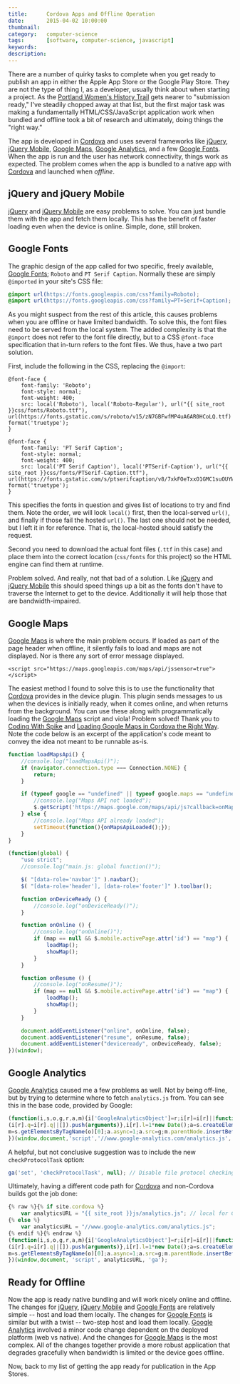 ```yaml
---
title: 		Cordova Apps and Offline Operation
date: 		2015-04-02 10:00:00
thumbnail:
category:   computer-science
tags: 		[software, computer-science, javascript]
keywords:
description:
---
```

There are a number of quirky tasks to complete when you get ready to publish an app in either the Apple App Store or the Google Play Store. They are not the type of thing I, as a developer, usually think about when starting a project. As the [Portland Women's History Trail][pmwht] gets nearer to "submission ready," I've steadily chopped away at that list, but the first major task was making a fundamentally HTML/CSS/JavaScript application work when bundled and offline took a bit of research and ultimately, doing things the "right way."

The app is developed in [Cordova][cordova] and uses several frameworks like [jQuery][jquery], [jQuery Mobile][jqm], [Google Maps][maps], [Google Analytics][analytics], and a few [Google Fonts][fonts]. When the app is run and the user has network connectivity, things work as expected. The problem comes when the app is bundled to a native app with [Cordova][cordova] and launched when *offline*.

## jQuery and jQuery Mobile
[jQuery][jquery] and [jQuery Mobile][jqm] are easy problems to solve. You can just bundle them with the app and fetch them locally. This has the benefit of faster loading even when the device is online. Simple, done, still broken.

## Google Fonts
The graphic design of the app called for two specific, freely available, [Google Fonts][fonts]; `Roboto` and `PT Serif Caption`. Normally these are simply `@imported` in your site's CSS file:

````CSS
@import url(https://fonts.googleapis.com/css?family=Roboto);
@import url(https://fonts.googleapis.com/css?family=PT+Serif+Caption);
````

As you might suspect from the rest of this article, this causes problems when you are offline or have limited bandwidth. To solve this, the font files need to be served from the local system. The added complexity is that the `@import` does not refer to the font file directly, but to a CSS `@font-face` specification that in-turn refers to the font files. We thus, have a two part solution.

First, include the following in the CSS, replacing the `@import`:

````
@font-face {
    font-family: 'Roboto';
    font-style: normal;
    font-weight: 400;
    src: local('Roboto'), local('Roboto-Regular'), url("{{ site_root }}css/fonts/Roboto.ttf"),     url(https://fonts.gstatic.com/s/roboto/v15/zN7GBFwfMP4uA6AR0HCoLQ.ttf) format('truetype');
}

@font-face {
    font-family: 'PT Serif Caption';
    font-style: normal;
    font-weight: 400;
    src: local('PT Serif Caption'), local('PTSerif-Caption'), url("{{ site_root }}css/fonts/PTSerif-Caption.ttf"), url(https://fonts.gstatic.com/s/ptserifcaption/v8/7xkFOeTxxO1GMC1suOUYWVRF2Zew_pgh0xNsNWxurqo.ttf) format('truetype');
}
````

This specifies the fonts in question and gives list of locations to try and find them. Note the order, we will look `local()` first, then the local-served `url()`, and finally if those fail the hosted `url()`. The last one should not be needed, but I left it in for reference. That is, the local-hosted should satisfy the request.

Second you need to download the actual font files (`.ttf` in this case) and place them into the correct location (`css/fonts` for this project) so the HTML engine can find them at runtime.

Problem solved. And really, not that bad of a solution. Like [jQuery][jquery] and [jQuery Mobile][jqm] this should speed things up a bit as the fonts don't have to traverse the Internet to get to the device. Additionally it will help those that are bandwidth-impaired.

## Google Maps
[Google Maps][maps] is where the main problem occurs. If loaded as part of the page header when offline, it silently fails to load and maps are not displayed. Nor is there any sort of error message displayed.

````
<script src="https://maps.googleapis.com/maps/api/jssensor=true"></script>
````

The easiest method I found to solve this is to use the functionality that [Cordova][cordova] provides in the device plugin. This plugin sends messages to us when the devices is initially ready, when it comes online, and when returns from the background. You can use these along with programmatically loading the [Google Maps][maps] script and viola! Problem solved! Thank you to [Coding With Spike][spike] and [Loading Google Maps in Cordova the Right Way][spike]. Note the code below is an excerpt of the application's code meant to convey the idea not meant to be runnable as-is.

````javascript
function loadMapsApi() {
    //console.log("loadMapsApi()");
    if (navigator.connection.type === Connection.NONE) {
        return;
    }

    if (typeof google == "undefined" || typeof google.maps == "undefined") {
        //console.log("Maps API not loaded");
        $.getScript('https://maps.google.com/maps/api/js?callback=onMapsApiLoaded');
    } else {
        //console.log("Maps API already loaded");
        setTimeout(function(){onMapsApiLoaded();});
    }
}

(function(global) {
    "use strict";
    //console.log("main.js: global function()");

    $( "[data-role='navbar']" ).navbar();
    $( "[data-role='header'], [data-role='footer']" ).toolbar();

    function onDeviceReady () {
        //console.log("onDeviceReady()");
    }

    function onOnline () {
        //console.log("onOnline()");
        if (map == null && $.mobile.activePage.attr('id') == "map") {
            loadMap();
            showMap();
        }
    }

    function onResume () {
        //console.log("onResume()");
        if (map == null && $.mobile.activePage.attr('id') == "map") {
            loadMap();
            showMap();
        }
    }

    document.addEventListener("online", onOnline, false);
    document.addEventListener("resume", onResume, false);
    document.addEventListener("deviceready", onDeviceReady, false);
})(window);
````

## Google Analytics
[Google Analytics][analytics]  caused me a few problems as well. Not by being off-line, but by trying to determine where to fetch `analytics.js` from. You can see this in the base code, provided by Google:

````javascript
(function(i,s,o,g,r,a,m){i['GoogleAnalyticsObject']=r;i[r]=i[r]||function(){
(i[r].q=i[r].q||[]).push(arguments)},i[r].l=1*new Date();a=s.createElement(o),
m=s.getElementsByTagName(o)[0];a.async=1;a.src=g;m.parentNode.insertBefore(a,m)
})(window,document,'script','//www.google-analytics.com/analytics.js','ga');
````
A helpful, but not conclusive suggestion was to include the new `checkProtocolTask` option:

````javascript
ga('set', 'checkProtocolTask', null); // Disable file protocol checking.
````

Ultimately, having a different code path for [Cordova][cordova] and non-Cordova builds got the job done:

````javascript
{% raw %}{% if site.cordova %}
    var analyticsURL = "{{ site_root }}js/analytics.js"; // local for Cordova
{% else %}
    var analyticsURL = "//www.google-analytics.com/analytics.js";
{% endif %}{% endraw %}
(function(i,s,o,g,r,a,m){i['GoogleAnalyticsObject']=r;i[r]=i[r]||function(){
(i[r].q=i[r].q||[]).push(arguments)},i[r].l=1*new Date();a=s.createElement(o),
m=s.getElementsByTagName(o)[0];a.async=1;a.src=g;m.parentNode.insertBefore(a,m)
})(window,document, 'script', analyticsURL, 'ga');
````

## Ready for Offline
Now the app is ready native bundling and will work nicely online and offline. The changes for [jQuery][jquery], [jQuery Mobile][jqm] and [Google Fonts][fonts] are relatively simple -- host and load them locally. The changes for [Google Fonts][fonts] is similar but with a twist -- two-step host and load them locally. [Google Analytics][analytics] involved a minor code change dependent on the deployed platform (web vs native). And the changes for [Google Maps][maps] is the most complex. All of the changes together provide a more robust application that degrades gracefully when bandwidth is limited or the device goes offline.

Now, back to my list of getting the app ready for publication in the App Stores.

 [adam]: https://adam.garrett-harris.com/how-to-sign-and-publish-a-phonegap-app-in-the-google-play-store
 [gsign]: http://developer.android.com/tools/publishing/app-signing.html#cert
 [spike]: https://codingwithspike.wordpress.com/2014/08/13/loading-google-maps-in-cordova-the-right-way/
 [jQm]: http://jquerymobile.com
 [jquery]: http://jquery.com
 [cordova]: http://cordova.apache.org
 [maps]: https://developers.google.com/maps
 [analytics]: http://www.google.com/analytics/
 [fonts]: http://www.google.com/fonts
 [pmwht]: http://pmwht.org
